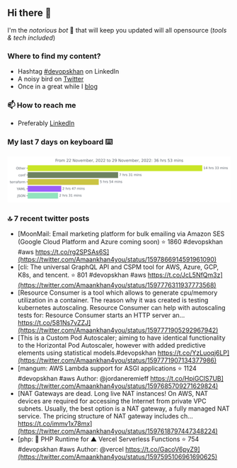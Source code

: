 <!--- [![Hits](https://hits.seeyoufarm.com/api/count/incr/badge.svg?url=https%3A%2F%2Fgithub.com%2Fakhan4u%2Fhit-counter&count_bg=%2379C83D&title_bg=%23555555&icon=&icon_color=%23E7E7E7&title=visits&edge_flat=false)](https://hits.seeyoufarm.com) --->

## Hi there 👋

I'm the _notorious bot_ 🤣 that will keep you updated will all opensource (_tools & tech included_) 

### Where to find my content?

* Hashtag [#devopskhan](https://www.linkedin.com/feed/hashtag/devopskhan) on LinkedIn
* A noisy bird on [Twitter](https://twitter.com/Amaankhan4you)
* Once in a great while I [blog](https://linuxparrot.com) 


### 📫 **How to reach me**

* Preferably [LinkedIn](https://www.linkedin.com/in/amaan-khan-linux-ninja)

### My last 7 days on keyboard ⌨️

<img src="https://github.com/akhan4u/akhan4u/blob/main/images/stat.svg" alt="Amaan's Wakatime Activity!"/>

### 🔝 7 recent twitter posts
<!-- DEVDOJO:START -->
- [MoonMail: Email marketing platform for bulk emailing via Amazon SES &lpar;Google Cloud Platform and Azure coming soon&rpar;
⭐️ 1860
#devopskhan #aws
https://t.co/rg2SPSAs6S](https://twitter.com/Amaankhan4you/status/1597866914591961090)
- [cli: The universal GraphQL API and CSPM tool for AWS, Azure, GCP, K8s, and tencent.
⭐️ 801
#devopskhan #aws
https://t.co/JcL5NfQm3z](https://twitter.com/Amaankhan4you/status/1597776311937773568)
- [Resource Consumer is a tool which allows to generate cpu/memory utilization in a container. The reason why it was created is testing kubernetes autoscaling. Resource Consumer can help with autoscaling tests for: Resource Consumer starts an HTTP server an… https://t.co/581Ns7vZZJ](https://twitter.com/Amaankhan4you/status/1597771905292967942)
- [This is a Custom Pod Autoscaler; aiming to have identical functionality to the Horizontal Pod Autoscaler, however with added predictive elements using statistical models.#devopskhan https://t.co/YzLuoqj6LP](https://twitter.com/Amaankhan4you/status/1597771907134377986)
- [mangum: AWS Lambda support for ASGI applications
⭐️ 1124
#devopskhan #aws
Author: @jordaneremieff
https://t.co/HpiGClS7UB](https://twitter.com/Amaankhan4you/status/1597685709271629824)
- [NAT Gateways are dead. Long live NAT instances! On AWS, NAT devices are required for accessing the Internet from private VPC subnets. Usually, the best option is a NAT gateway, a fully managed NAT service. The pricing structure of NAT gateway includes ch… https://t.co/immv1x78mx](https://twitter.com/Amaankhan4you/status/1597618797447348224)
- [php: 🐘 PHP Runtime for ▲ Vercel Serverless Functions
⭐️ 754
#devopskhan #aws
Author: @vercel
https://t.co/GacoV6pyZ9](https://twitter.com/Amaankhan4you/status/1597595106961690625)
<!-- DEVDOJO:END -->

<!-- ![Amaan's GitHub stats](https://github-readme-stats.vercel.app/api?username=akhan4u&count_private=true&show_icons=true&hide=contribs) -->

